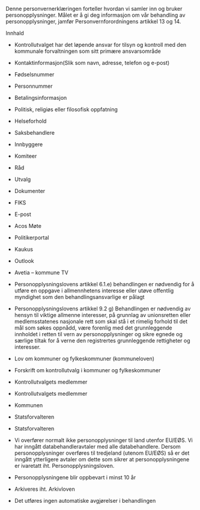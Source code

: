 <!-- title: Kontrollutvalget -->


  

Denne personvernerklæringen forteller hvordan vi samler inn og bruker personopplysninger. Målet er å gi deg informasjon om vår behandling av personopplysninger, jamfør Personvernforordningens artikkel 13 og 14.

  

Innhald

*   Kontrollutvalget har det løpende ansvar for tilsyn og kontroll med den kommunale forvaltningen som sitt primære ansvarsområde  
    
*   Kontaktinformasjon(Slik som navn, adresse, telefon og e-post)  
    
*   Fødselsnummer  
    
*   Personnummer  
    
*   Betalingsinformasjon  
    
*   Politisk, religiøs eller filosofisk oppfatning  
    
*   Helseforhold  
    
*   Saksbehandlere  
    
*   Innbyggere  
    
*   Komiteer  
    
*   Råd  
    
*   Utvalg  
    
*   Dokumenter  
    
*   FIKS  
    
*   E-post  
    
*   Acos Møte  
    
*   Politikerportal  
    
*   Kaukus  
    
*   Outlook  
    
*   Avetia – kommune TV  
    
*   Personopplysningslovens artikkel 6.1.e) behandlingen er nødvendig for å utføre en oppgave i allmennhetens interesse eller utøve offentlig myndighet som den behandlingsansvarlige er pålagt  
    
*   Personopplysningslovens artikkel 9.2 g) Behandlingen er nødvendig av hensyn til viktige allmenne interesser, på grunnlag av unionsretten eller medlemsstatenes nasjonale rett som skal stå i et rimelig forhold til det mål som søkes oppnådd, være forenlig med det grunnleggende innholdet i retten til vern av personopplysninger og sikre egnede og særlige tiltak for å verne den registrertes grunnleggende rettigheter og interesser.  
    
*   Lov om kommuner og fylkeskommuner (kommuneloven)  
    
*   Forskrift om kontrollutvalg i kommuner og fylkeskommuner  
    
*   Kontrollutvalgets medlemmer  
    
*   Kontrollutvalgets medlemmer  
    
*   Kommunen  
    
*   Statsforvalteren  
    
*   Statsforvalteren  
    
*   Vi overfører normalt ikke personopplysninger til land utenfor EU/EØS. Vi har inngått databehandleravtaler med alle databehandlere. Dersom personopplysninger overføres til tredjeland (utenom EU/EØS) så er det inngått ytterligere avtaler om dette som sikrer at personopplysningene er ivaretatt iht. Personopplysningsloven.  
    
*   Personopplysningene blir oppbevart i minst 10 år  
    
*   Arkiveres iht. Arkivloven  
    
*   Det utføres ingen automatiske avgjørelser i behandlingen